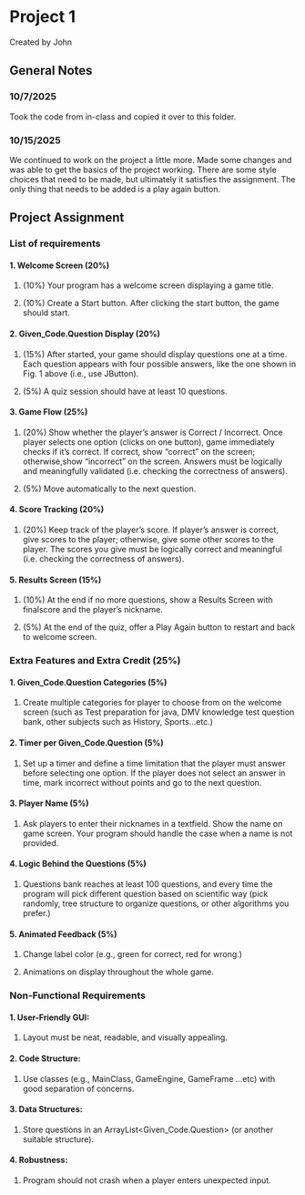 # Project 1
Created by John

## General Notes

### 10/7/2025

Took the code from in-class and copied it over 
to this folder.

### 10/15/2025

We continued to work on the project a little more.
Made some changes and was able to get the basics of the
project working. There are some style choices that need
to be made, but ultimately it satisfies the assignment. 
The only thing that needs to be added is a play again
button. 



## Project Assignment

### List of requirements

#### 1. Welcome Screen (20%)

1. (10%) Your program has a welcome screen displaying
a game title. 

2. (10%) Create a Start button. After clicking the 
start button, the game  should start.

#### 2. Given_Code.Question Display (20%)

1. (15%) After started, your game should display 
questions one at a time. Each question appears with 
four possible answers, like the one shown in Fig. 1 
above (i.e., use JButton).

2. (5%) A quiz session should have at least 10
questions.

#### 3. Game Flow (25%)

1. (20%) Show whether the player’s answer is 
Correct / Incorrect. Once player selects one option 
(clicks on one button), game immediately checks if it’s 
correct. If correct, show “correct” on the screen;
otherwise,show “incorrect” on the screen. Answers must 
be logically and meaningfully validated (i.e. checking
the correctness of answers).

2. (5%) Move automatically to the next question.

#### 4. Score Tracking (20%)
1. (20%) Keep track of the player’s score. If player’s answer is correct, give
   scores to the player; otherwise, give some other scores to the player.
   The scores you give must be logically correct and meaningful (i.e.
   checking the correctness of answers).

#### 5. Results Screen (15%)
1. (10%) At the end if no more questions, show a Results
Screen with finalscore and the player’s nickname.

2. (5%) At the end of the quiz, offer a Play Again
button to restart and back to welcome screen.

### Extra Features and Extra Credit (25%)

#### 1. Given_Code.Question Categories (5%)
1. Create multiple categories for player to choose 
from on the welcome screen (such as Test preparation
for java, DMV knowledge test question bank, other 
subjects such as History, Sports...etc.)

#### 2. Timer per Given_Code.Question (5%)
1. Set up a timer and define a time limitation that 
the player must answer before selecting one option. 
If the player does not select an answer in time, mark 
incorrect without points and go to the next question.

#### 3. Player Name (5%)
1. Ask players to enter their nicknames in a textfield. 
Show the name on game screen. Your program should handle
the case when a name is not provided.

#### 4. Logic Behind the Questions (5%)
1. Questions bank reaches at least 100 questions, and
every time the program will pick different question
based on scientific way (pick randomly, tree structure 
to organize questions, or other algorithms you prefer.)

#### 5. Animated Feedback (5%)
1. Change label color (e.g., green for correct, red for 
wrong.)

2. Animations on display throughout the whole game.

### Non-Functional Requirements

#### 1. User-Friendly GUI:
1. Layout must be neat, readable, and visually appealing.

#### 2. Code Structure:
1. Use classes (e.g., MainClass, GameEngine, GameFrame
...etc) with good separation of concerns.

#### 3. Data Structures:
1. Store questions in an ArrayList<Given_Code.Question> 
(or another suitable structure).

#### 4. Robustness:
1. Program should not crash when a player enters
unexpected input.